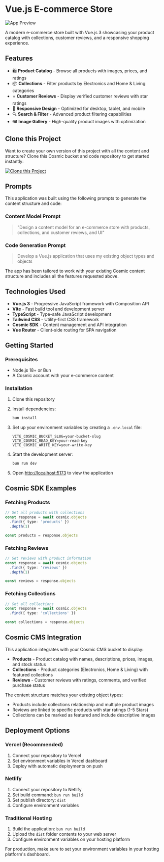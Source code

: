 # Vue.js E-commerce Store

![App Preview](https://imgix.cosmicjs.com/9e97d620-8254-11f0-83d8-7b0502815c4d-photo-1498049794561-7780e7231661-1756196039157.jpg?w=1200&h=300&fit=crop&auto=format,compress)

A modern e-commerce store built with Vue.js 3 showcasing your product catalog with collections, customer reviews, and a responsive shopping experience.

## Features

- 🛍️ **Product Catalog** - Browse all products with images, prices, and ratings
- 📦 **Collections** - Filter products by Electronics and Home & Living categories
- ⭐ **Customer Reviews** - Display verified customer reviews with star ratings
- 📱 **Responsive Design** - Optimized for desktop, tablet, and mobile
- 🔍 **Search & Filter** - Advanced product filtering capabilities
- 🖼️ **Image Gallery** - High-quality product images with optimization

## Clone this Project

Want to create your own version of this project with all the content and structure? Clone this Cosmic bucket and code repository to get started instantly:

[![Clone this Project](https://img.shields.io/badge/Clone%20this%20Project-29abe2?style=for-the-badge&logo=cosmic&logoColor=white)](https://app.cosmicjs.com/projects/new?clone_bucket=68ad6c371f09167261d58d22&clone_repository=68ad6e061f09167261d58d46)

## Prompts

This application was built using the following prompts to generate the content structure and code:

### Content Model Prompt

> "Design a content model for an e-commerce store with products, collections, and customer reviews, and UI"

### Code Generation Prompt

> Develop a Vue.js application that uses my existing object types and objects

The app has been tailored to work with your existing Cosmic content structure and includes all the features requested above.

## Technologies Used

- **Vue.js 3** - Progressive JavaScript framework with Composition API
- **Vite** - Fast build tool and development server
- **TypeScript** - Type-safe JavaScript development
- **Tailwind CSS** - Utility-first CSS framework
- **Cosmic SDK** - Content management and API integration
- **Vue Router** - Client-side routing for SPA navigation

## Getting Started

### Prerequisites

- Node.js 18+ or Bun
- A Cosmic account with your e-commerce content

### Installation

1. Clone this repository
2. Install dependencies:
   ```bash
   bun install
   ```

3. Set up your environment variables by creating a `.env.local` file:
   ```env
   VITE_COSMIC_BUCKET_SLUG=your-bucket-slug
   VITE_COSMIC_READ_KEY=your-read-key
   VITE_COSMIC_WRITE_KEY=your-write-key
   ```

4. Start the development server:
   ```bash
   bun run dev
   ```

5. Open [http://localhost:5173](http://localhost:5173) to view the application

## Cosmic SDK Examples

### Fetching Products
```typescript
// Get all products with collections
const response = await cosmic.objects
  .find({ type: 'products' })
  .depth(1)

const products = response.objects
```

### Fetching Reviews
```typescript
// Get reviews with product information
const response = await cosmic.objects
  .find({ type: 'reviews' })
  .depth(1)

const reviews = response.objects
```

### Fetching Collections
```typescript
// Get all collections
const response = await cosmic.objects
  .find({ type: 'collections' })

const collections = response.objects
```

## Cosmic CMS Integration

This application integrates with your Cosmic CMS bucket to display:

- **Products** - Product catalog with names, descriptions, prices, images, and stock status
- **Collections** - Product categories (Electronics, Home & Living) with featured collections
- **Reviews** - Customer reviews with ratings, comments, and verified purchase status

The content structure matches your existing object types:
- Products include collections relationship and multiple product images
- Reviews are linked to specific products with star ratings (1-5 Stars)
- Collections can be marked as featured and include descriptive images

## Deployment Options

### Vercel (Recommended)
1. Connect your repository to Vercel
2. Set environment variables in Vercel dashboard
3. Deploy with automatic deployments on push

### Netlify
1. Connect your repository to Netlify
2. Set build command: `bun run build`
3. Set publish directory: `dist`
4. Configure environment variables

### Traditional Hosting
1. Build the application: `bun run build`
2. Upload the `dist` folder contents to your web server
3. Configure environment variables on your hosting platform

For production, make sure to set your environment variables in your hosting platform's dashboard.
<!-- README_END -->